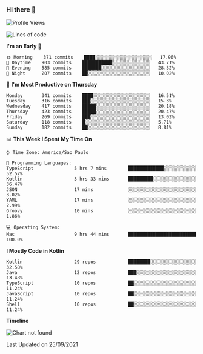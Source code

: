 ### Hi there 👋

<!--
**fernandonogueira/fernandonogueira** is a ✨ _special_ ✨ repository because its `README.md` (this file) appears on your GitHub profile.

Here are some ideas to get you started:

- 🔭 I’m currently working on ...
- 🌱 I’m currently learning ...
- 👯 I’m looking to collaborate on ...
- 🤔 I’m looking for help with ...
- 💬 Ask me about ...
- 📫 How to reach me: ...
- 😄 Pronouns: ...
- ⚡ Fun fact: ...
-->

<!--START_SECTION:waka-->
![Profile Views](http://img.shields.io/badge/Profile%20Views-0-blue)

![Lines of code](https://img.shields.io/badge/From%20Hello%20World%20I%27ve%20Written-450187%20lines%20of%20code-blue)

**I'm an Early 🐤** 

```text
🌞 Morning    371 commits    ████░░░░░░░░░░░░░░░░░░░░░   17.96% 
🌆 Daytime    903 commits    ███████████░░░░░░░░░░░░░░   43.71% 
🌃 Evening    585 commits    ███████░░░░░░░░░░░░░░░░░░   28.32% 
🌙 Night      207 commits    ██░░░░░░░░░░░░░░░░░░░░░░░   10.02%

```
📅 **I'm Most Productive on Thursday** 

```text
Monday       341 commits    ████░░░░░░░░░░░░░░░░░░░░░   16.51% 
Tuesday      316 commits    ███░░░░░░░░░░░░░░░░░░░░░░   15.3% 
Wednesday    417 commits    █████░░░░░░░░░░░░░░░░░░░░   20.18% 
Thursday     423 commits    █████░░░░░░░░░░░░░░░░░░░░   20.47% 
Friday       269 commits    ███░░░░░░░░░░░░░░░░░░░░░░   13.02% 
Saturday     118 commits    █░░░░░░░░░░░░░░░░░░░░░░░░   5.71% 
Sunday       182 commits    ██░░░░░░░░░░░░░░░░░░░░░░░   8.81%

```


📊 **This Week I Spent My Time On** 

```text
⌚︎ Time Zone: America/Sao_Paulo

💬 Programming Languages: 
TypeScript               5 hrs 7 mins        █████████████░░░░░░░░░░░░   52.57% 
Kotlin                   3 hrs 33 mins       █████████░░░░░░░░░░░░░░░░   36.47% 
JSON                     17 mins             ░░░░░░░░░░░░░░░░░░░░░░░░░   3.02% 
YAML                     17 mins             ░░░░░░░░░░░░░░░░░░░░░░░░░   2.99% 
Groovy                   10 mins             ░░░░░░░░░░░░░░░░░░░░░░░░░   1.86%

💻 Operating System: 
Mac                      9 hrs 44 mins       █████████████████████████   100.0%

```

**I Mostly Code in Kotlin** 

```text
Kotlin                   29 repos            ████████░░░░░░░░░░░░░░░░░   32.58% 
Java                     12 repos            ███░░░░░░░░░░░░░░░░░░░░░░   13.48% 
TypeScript               10 repos            ██░░░░░░░░░░░░░░░░░░░░░░░   11.24% 
JavaScript               10 repos            ██░░░░░░░░░░░░░░░░░░░░░░░   11.24% 
Shell                    10 repos            ██░░░░░░░░░░░░░░░░░░░░░░░   11.24%

```


**Timeline**

![Chart not found](https://raw.githubusercontent.com/fernandonogueira/fernandonogueira/master/charts/bar_graph.png) 


 Last Updated on 25/09/2021
<!--END_SECTION:waka-->
